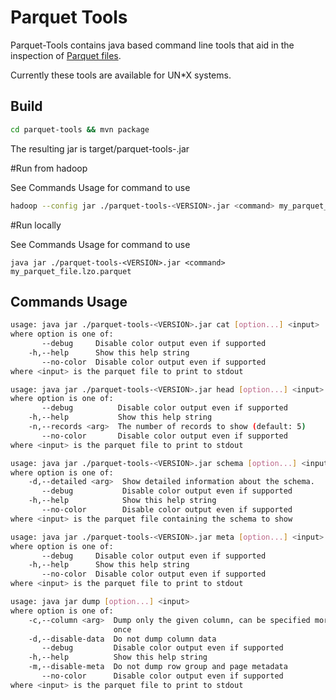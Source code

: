 Parquet Tools
======

Parquet-Tools contains java based command line tools that aid
in the inspection of [Parquet files](https://github.com/Parquet).

Currently these tools are available for UN*X systems.

## Build

```sh
cd parquet-tools && mvn package 
```

The resulting jar is target/parquet-tools-<Version>.jar

#Run from hadoop

See Commands Usage for command to use

```sh
hadoop --config jar ./parquet-tools-<VERSION>.jar <command> my_parquet_file.lzo.parquet
```

#Run locally

See Commands Usage for command to use

```
java jar ./parquet-tools-<VERSION>.jar <command> my_parquet_file.lzo.parquet
```

## Commands Usage

```sh
usage: java jar ./parquet-tools-<VERSION>.jar cat [option...] <input>
where option is one of:
       --debug     Disable color output even if supported
    -h,--help      Show this help string
       --no-color  Disable color output even if supported
where <input> is the parquet file to print to stdout

usage: java jar ./parquet-tools-<VERSION>.jar head [option...] <input>
where option is one of:
       --debug          Disable color output even if supported
    -h,--help           Show this help string
    -n,--records <arg>  The number of records to show (default: 5)
       --no-color       Disable color output even if supported
where <input> is the parquet file to print to stdout

usage: java jar ./parquet-tools-<VERSION>.jar schema [option...] <input>
where option is one of:
    -d,--detailed <arg>  Show detailed information about the schema.
       --debug           Disable color output even if supported
    -h,--help            Show this help string
       --no-color        Disable color output even if supported
where <input> is the parquet file containing the schema to show

usage: java jar ./parquet-tools-<VERSION>.jar meta [option...] <input>
where option is one of:
       --debug     Disable color output even if supported
    -h,--help      Show this help string
       --no-color  Disable color output even if supported
where <input> is the parquet file to print to stdout

usage: java jar dump [option...] <input>
where option is one of:
    -c,--column <arg>  Dump only the given column, can be specified more than
                       once
    -d,--disable-data  Do not dump column data
       --debug         Disable color output even if supported
    -h,--help          Show this help string
    -m,--disable-meta  Do not dump row group and page metadata
       --no-color      Disable color output even if supported
where <input> is the parquet file to print to stdout
```

